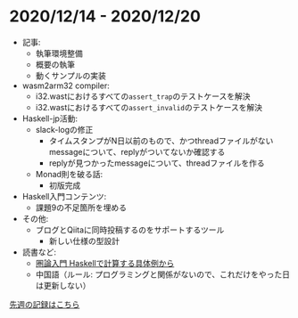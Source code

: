 # 2020/12/14 - 2020/12/20

- 記事:
    - 執筆環境整備
    - 概要の執筆
    - 動くサンプルの実装
- wasm2arm32 compiler:
    - i32.wastにおけるすべての`assert_trap`のテストケースを解決
    - i32.wastにおけるすべての`assert_invalid`のテストケースを解決
- Haskell-jp活動:
    - slack-logの修正
        - タイムスタンプがN日以前のもので、かつthreadファイルがないmessageについて、replyがついてないか確認する
        - replyが見つかったmessageについて、threadファイルを作る
    - Monad則を破る話:
        - 初版完成
- Haskell入門コンテンツ:
    - 課題9の不足箇所を埋める
- その他:
    - ブログとQiitaに同時投稿するのをサポートするツール
        - 新しい仕様の型設計
- 読書など:
    - [圏論入門 Haskellで計算する具体例から](https://www.nippyo.co.jp/shop/book/8340.html)
    - 中国語（ルール: プログラミングと関係がないので、これだけをやった日は更新しない）

[先週の記録はこちら](https://github.com/igrep/daily-commits/blob/0c3647396c7adfe1e8f8b3f370a7e859a3a15e78/yesterday.md)
